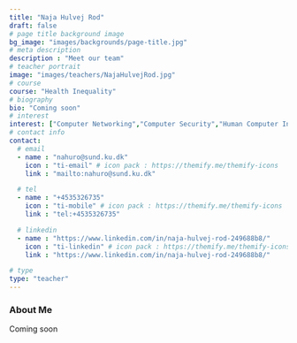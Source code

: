 ```yaml
---
title: "Naja Hulvej Rod"
draft: false
# page title background image
bg_image: "images/backgrounds/page-title.jpg"
# meta description
description : "Meet our team"
# teacher portrait
image: "images/teachers/NajaHulvejRod.jpg"
# course
course: "Health Inequality"
# biography
bio: "Coming soon"
# interest
interest: ["Computer Networking","Computer Security","Human Computer Interfacing"]
# contact info
contact:
  # email
  - name : "nahuro@sund.ku.dk"
    icon : "ti-email" # icon pack : https://themify.me/themify-icons
    link : "mailto:nahuro@sund.ku.dk"

  # tel
  - name : "+4535326735"
    icon : "ti-mobile" # icon pack : https://themify.me/themify-icons
    link : "tel:+4535326735"

  # linkedin
  - name : "https://www.linkedin.com/in/naja-hulvej-rod-249688b8/"
    icon : "ti-linkedin" # icon pack : https://themify.me/themify-icons
    link : "https://www.linkedin.com/in/naja-hulvej-rod-249688b8/"

# type
type: "teacher"
---
```


### About Me

Coming soon